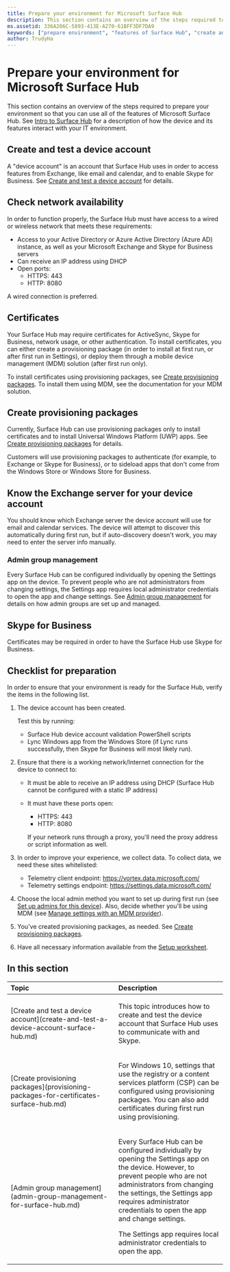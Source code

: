 ```yaml
---
title: Prepare your environment for Microsoft Surface Hub
description: This section contains an overview of the steps required to prepare your environment so that you can use all of the features of Microsoft Surface Hub.
ms.assetid: 336A206C-5893-413E-A270-61BFF3DF7DA9
keywords: ["prepare environment", "features of Surface Hub", "create and test device account", "check network availability"]
author: TrudyHa
---
```


# Prepare your environment for Microsoft Surface Hub


This section contains an overview of the steps required to prepare your environment so that you can use all of the features of Microsoft Surface Hub. See [Intro to Surface Hub](intro-to-surface-hub.md) for a description of how the device and its features interact with your IT environment.

## Create and test a device account


A "device account" is an account that Surface Hub uses in order to access features from Exchange, like email and calendar, and to enable Skype for Business. See [Create and test a device account](create-and-test-a-device-account-surface-hub.md) for details.

## Check network availability


In order to function properly, the Surface Hub must have access to a wired or wireless network that meets these requirements:

-   Access to your Active Directory or Azure Active Directory (Azure AD) instance, as well as your Microsoft Exchange and Skype for Business servers
-   Can receive an IP address using DHCP
-   Open ports:
    -   HTTPS: 443
    -   HTTP: 8080

A wired connection is preferred.

## Certificates


Your Surface Hub may require certificates for ActiveSync, Skype for Business, network usage, or other authentication. To install certificates, you can either create a provisioning package (in order to install at first run, or after first run in Settings), or deploy them through a mobile device management (MDM) solution (after first run only).

To install certificates using provisioning packages, see [Create provisioning packages](provisioning-packages-for-certificates-surface-hub.md). To install them using MDM, see the documentation for your MDM solution.

## Create provisioning packages


Currently, Surface Hub can use provisioning packages only to install certificates and to install Universal Windows Platform (UWP) apps. See [Create provisioning packages](provisioning-packages-for-certificates-surface-hub.md) for details.

Customers will use provisioning packages to authenticate (for example, to Exchange or Skype for Business), or to sideload apps that don't come from the Windows Store or Windows Store for Business.

## Know the Exchange server for your device account


You should know which Exchange server the device account will use for email and calendar services. The device will attempt to discover this automatically during first run, but if auto-discovery doesn't work, you may need to enter the server info manually.

### Admin group management

Every Surface Hub can be configured individually by opening the Settings app on the device. To prevent people who are not administrators from changing settings, the Settings app requires local administrator credentials to open the app and change settings. See [Admin group management](admin-group-management-for-surface-hub.md) for details on how admin groups are set up and managed.

## Skype for Business


Certificates may be required in order to have the Surface Hub use Skype for Business.

## <a href="" id="prepare-checklist"></a>Checklist for preparation


In order to ensure that your environment is ready for the Surface Hub, verify the items in the following list.

1.  The device account has been created.

    Test this by running:

    -   Surface Hub device account validation PowerShell scripts
    -   Lync Windows app from the Windows Store (if Lync runs successfully, then Skype for Business will most likely run).

2.  Ensure that there is a working network/Internet connection for the device to connect to:

    -   It must be able to receive an IP address using DHCP (Surface Hub cannot be configured with a static IP address)
    -   It must have these ports open:

        -   HTTPS: 443
        -   HTTP: 8080

        If your network runs through a proxy, you'll need the proxy address or script information as well.

3.  In order to improve your experience, we collect data. To collect data, we need these sites whitelisted:
    -   Telemetry client endpoint: https://vortex.data.microsoft.com/
    -   Telemetry settings endpoint: https://settings.data.microsoft.com/

4.  Choose the local admin method you want to set up during first run (see [Set up admins for this device](set-up-your-surface-hub--configure--first-run-program.md#setup-admins)). Also, decide whether you'll be using MDM (see [Manage settings with an MDM provider](manage-settings-with-mdm-for-surface-hub.md)).
5.  You've created provisioning packages, as needed. See [Create provisioning packages](provisioning-packages-for-certificates-surface-hub.md).
6.  Have all necessary information available from the [Setup worksheet](setup-worksheet-surface-hub.md).

## In this section


<table>
<colgroup>
<col width="50%" />
<col width="50%" />
</colgroup>
<thead>
<tr class="header">
<th align="left">Topic</th>
<th align="left">Description</th>
</tr>
</thead>
<tbody>
<tr class="odd">
<td align="left"><p>[Create and test a device account](create-and-test-a-device-account-surface-hub.md)</p></td>
<td align="left"><p>This topic introduces how to create and test the device account that Surface Hub uses to communicate with and Skype.</p></td>
</tr>
<tr class="even">
<td align="left"><p>[Create provisioning packages](provisioning-packages-for-certificates-surface-hub.md)</p></td>
<td align="left"><p>For Windows 10, settings that use the registry or a content services platform (CSP) can be configured using provisioning packages. You can also add certificates during first run using provisioning.</p></td>
</tr>
<tr class="odd">
<td align="left"><p>[Admin group management](admin-group-management-for-surface-hub.md)</p></td>
<td align="left"><p>Every Surface Hub can be configured individually by opening the Settings app on the device. However, to prevent people who are not administrators from changing the settings, the Settings app requires administrator credentials to open the app and change settings.</p>
<p>The Settings app requires local administrator credentials to open the app.</p></td>
</tr>
</tbody>
</table>

 

 

 





